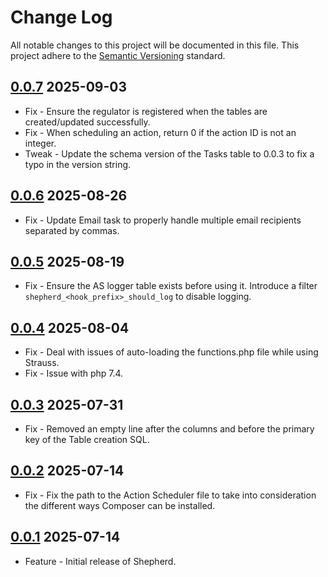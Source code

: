 # Change Log

All notable changes to this project will be documented in this file. This project adhere to the [Semantic Versioning](http://semver.org/) standard.

## [0.0.7] 2025-09-03

* Fix - Ensure the regulator is registered when the tables are created/updated successfully.
* Fix - When scheduling an action, return 0 if the action ID is not an integer.
* Tweak - Update the schema version of the Tasks table to 0.0.3 to fix a typo in the version string.

[0.0.7]: https://github.com/stellarwp/shepherd/releases/tag/0.0.7

## [0.0.6] 2025-08-26

* Fix - Update Email task to properly handle multiple email recipients separated by commas.

[0.0.6]: https://github.com/stellarwp/shepherd/releases/tag/0.0.6

## [0.0.5] 2025-08-19

* Fix - Ensure the AS logger table exists before using it. Introduce a filter `shepherd_<hook_prefix>_should_log` to disable logging.

[0.0.5]: https://github.com/stellarwp/shepherd/releases/tag/0.0.5

## [0.0.4] 2025-08-04

* Fix - Deal with issues of auto-loading the functions.php file while using Strauss.
* Fix - Issue with php 7.4.

[0.0.4]: https://github.com/stellarwp/shepherd/releases/tag/0.0.4

## [0.0.3] 2025-07-31

* Fix - Removed an empty line after the columns and before the primary key of the Table creation SQL.

[0.0.3]: https://github.com/stellarwp/shepherd/releases/tag/0.0.3

## [0.0.2] 2025-07-14

* Fix - Fix the path to the Action Scheduler file to take into consideration the different ways Composer can be installed.

[0.0.2]: https://github.com/stellarwp/shepherd/releases/tag/0.0.2

## [0.0.1] 2025-07-14

* Feature - Initial release of Shepherd.

[0.0.1]: https://github.com/stellarwp/shepherd/releases/tag/0.0.1

